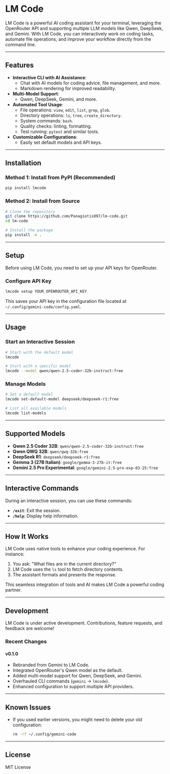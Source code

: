 # LM Code

LM Code is a powerful AI coding assistant for your terminal, leveraging the OpenRouter API and supporting multiple LLM models like Qwen, DeepSeek, and Gemini. With LM Code, you can interactively work on coding tasks, automate file operations, and improve your workflow directly from the command line.

---

## Features

- **Interactive CLI with AI Assistance**:
  - Chat with AI models for coding advice, file management, and more.
  - Markdown rendering for improved readability.
- **Multi-Model Support**:
  - Qwen, DeepSeek, Gemini, and more.
- **Automated Tool Usage**:
  - File operations: `view`, `edit`, `list`, `grep`, `glob`.
  - Directory operations: `ls`, `tree`, `create_directory`.
  - System commands: `bash`.
  - Quality checks: linting, formatting.
  - Test running: `pytest` and similar tools.
- **Customizable Configurations**:
  - Easily set default models and API keys.

---

## Installation

### Method 1: Install from PyPI (Recommended)

```bash
pip install lmcode
```

### Method 2: Install from Source

```bash
# Clone the repository
git clone https://github.com/Panagiotis897/lm-code.git
cd lm-code

# Install the package
pip install -e .
```

---

## Setup

Before using LM Code, you need to set up your API keys for OpenRouter.

### Configure API Key

```bash
lmcode setup YOUR_OPENROUTER_API_KEY
```

This saves your API key in the configuration file located at `~/.config/gemini-code/config.yaml`.

---

## Usage

### Start an Interactive Session

```bash
# Start with the default model
lmcode

# Start with a specific model
lmcode --model qwen/qwen-2.5-coder-32b-instruct:free
```

### Manage Models

```bash
# Set a default model
lmcode set-default-model deepseek/deepseek-r1:free

# List all available models
lmcode list-models
```

---

## Supported Models

- **Qwen 2.5 Coder 32B**: `qwen/qwen-2.5-coder-32b-instruct:free`
- **Qwen QWQ 32B**: `qwen/qwq-32b:free`
- **DeepSeek R1**: `deepseek/deepseek-r1:free`
- **Gemma 3 (27B Italian)**: `google/gemma-3-27b-it:free`
- **Gemini 2.5 Pro Experimental**: `google/gemini-2.5-pro-exp-03-25:free`

---

## Interactive Commands

During an interactive session, you can use these commands:

- **`/exit`**: Exit the session.
- **`/help`**: Display help information.

---

## How It Works

LM Code uses native tools to enhance your coding experience. For instance:

1. You ask: "What files are in the current directory?"
2. LM Code uses the `ls` tool to fetch directory contents.
3. The assistant formats and presents the response.

This seamless integration of tools and AI makes LM Code a powerful coding partner.

---

## Development

LM Code is under active development. Contributions, feature requests, and feedback are welcome!

### Recent Changes

#### v0.1.0
- Rebranded from Gemini to LM Code.
- Integrated OpenRouter's Qwen model as the default.
- Added multi-model support for Qwen, DeepSeek, and Gemini.
- Overhauled CLI commands (`gemini` → `lmcode`).
- Enhanced configuration to support multiple API providers.

---

## Known Issues

- If you used earlier versions, you might need to delete your old configuration:
  ```bash
  rm -rf ~/.config/gemini-code
  ```

---

## License

MIT License
